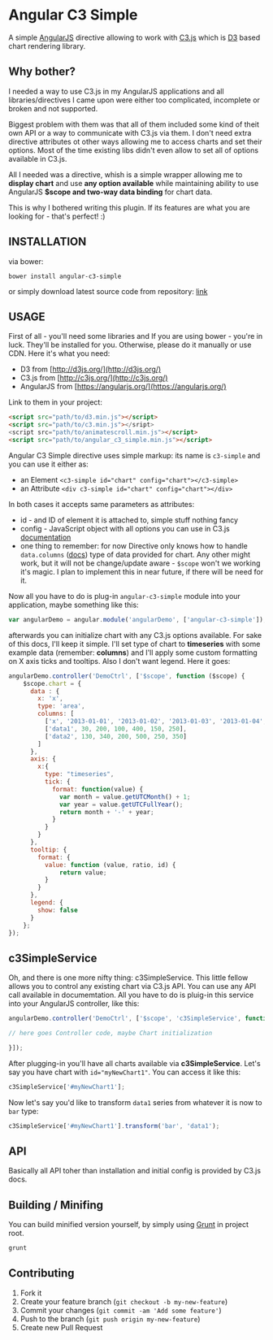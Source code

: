 Angular C3 Simple
=============

A simple [AngularJS](https://angularjs.org/) directive allowing to work with [C3.js](http://c3js.org/) which is [D3](http://d3js.org/) based chart rendering library.

Why bother?
-------------------

I needed a way to use C3.js in my AngularJS applications and all libraries/directives I came upon were either too complicated, incomplete or broken and not supported.

Biggest problem with them was that all of them included some kind of theit own API or a way to communicate with C3.js via them. I don't need extra directive attributes ot other ways allowing me to access charts and set their options. Most of the time existing libs didn't even allow to set all of options available in C3.js.

All I needed was a directive, whish is a simple wrapper allowing me to **display chart** and use **any option available** while maintaining ability to use AngularJS **$scope and two-way data binding** for chart data.

This is why I bothered writing this plugin. If its features are what you are looking for - that's perfect! :)

INSTALLATION
-------------------

via bower:

```
bower install angular-c3-simple
```

or simply download latest source code from repository: [link](https://github.com/wasilak/angular-c3-simple/archive/master.zip)

USAGE
-------------------

First of all - you'll need some libraries and If you are using bower - you're in luck. They'll be installed for you. Otherwise, please do it manually or use CDN. Here it's what you need:

* D3 from [http://d3js.org/](http://d3js.org/)
* C3.js from [http://c3js.org/](http://c3js.org/)
* AngularJS from [https://angularjs.org/](https://angularjs.org/)

Link to them in your project:

```html
<script src="path/to/d3.min.js"></script>
<script src="path/to/c3.min.js"></sript>
<script src="path/to/animatescroll.min.js"></script>
<script src="path/to/angular_c3_simple.min.js"></script>
```

Angular C3 Simple directive uses simple markup: its name is ```c3-simple``` and you can use it either as:

* an Element ```<c3-simple id="chart" config="chart"></c3-simple>```
* an Attribute ```<div c3-simple id="chart" config="chart"></div>```

In both cases it accepts same parameters as attributes:

* id - and ID of element it is attached to, simple stuff nothing fancy
* config - JavaScript object with all options you can use in C3.js [documentation](http://c3js.org/examples.html)
* one thing to remember: for now Directive only knows how to handle ```data.columns``` ([docs](http://c3js.org/samples/data_columned.html)) type of data provided for chart. Any other might work, but it will not be change/update aware - ```$scope``` won't we working it's magic. I plan to implement this in near future, if there will be need for it.

Now all you have to do is plug-in ```angular-c3-simple``` module into your application, maybe something like this:

```js
var angularDemo = angular.module('angularDemo', ['angular-c3-simple']);
```

afterwards you can initialize chart with any C3.js options available. For sake of this docs, I'll keep it simple. I'll set type of chart to **timeseries** with some example data (remember: **columns**) and I'll apply some custom formatting on X axis ticks and tooltips. Also I don't want legend. Here it goes:

```js
angularDemo.controller('DemoCtrl', ['$scope', function ($scope) {
    $scope.chart = {
      data : {
        x: 'x',
        type: 'area',
        columns: [
          ['x', '2013-01-01', '2013-01-02', '2013-01-03', '2013-01-04', '2013-01-05', '2013-01-06'],
          ['data1', 30, 200, 100, 400, 150, 250],
          ['data2', 130, 340, 200, 500, 250, 350]
        ]
      },
      axis: {
        x:{
          type: "timeseries",
          tick: {
            format: function(value) {
              var month = value.getUTCMonth() + 1;
              var year = value.getUTCFullYear();
              return month + '-' + year;
            }
          }
        }
      },
      tooltip: {
        format: {
          value: function (value, ratio, id) {
              return value;
          }
        }
      },
      legend: {
        show: false
      }
    };
});
```

c3SimpleService
-------------

Oh, and there is one more nifty thing: c3SimpleService. This little fellow allows you to control any existing chart via C3.js API. You can use any API call available in documemtation. All you have to do is pluig-in this service into your AngularJS controller, like this:

```js
angularDemo.controller('DemoCtrl', ['$scope', 'c3SimpleService', function ($scope, c3SimpleService) {

// here goes Controller code, maybe Chart initialization

}]);
```

After plugging-in you'll have all charts available via **c3SimpleService**. Let's say you have chart with ```id="myNewChart1"```. You can access it like this:

```js
c3SimpleService['#myNewChart1'];
```

Now let's say you'd like to transform ```data1``` series from whatever it is now to ```bar``` type:

```js
c3SimpleService['#myNewChart1'].transform('bar', 'data1');
```

API
--------------

Basically all API toher than installation and initial config is provided by C3.js docs.


Building / Minifing
----------

You can build minified version yourself, by simply using [Grunt](http://gruntjs.com) in project root.

```bash
grunt
```

Contributing
--------------

1. Fork it
2. Create your feature branch (`git checkout -b my-new-feature`)
3. Commit your changes (`git commit -am 'Add some feature'`)
4. Push to the branch (`git push origin my-new-feature`)
5. Create new Pull Request
